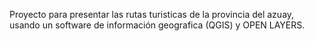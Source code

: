 Proyecto para presentar las rutas turisticas de la provincia del azuay, usando un software de información geografica (QGIS) y OPEN LAYERS.
